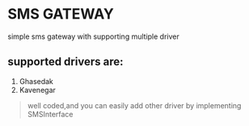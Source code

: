 # SMS GATEWAY
simple sms gateway with supporting multiple driver
## supported drivers are:
1. Ghasedak
2. Kavenegar

>well coded,and you can easily add other driver by implementing SMSInterface
